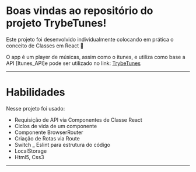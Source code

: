 
# Boas vindas ao repositório do projeto TrybeTunes!

Este projeto foi desenvolvido individualmente colocando em prática o conceito de Classes em React 🚀

O app é um player de músicas, assim como o itunes, e utiliza como base a API [Itunes_API]e pode ser utilizado no link: [TrybeTunes](https://app-receitas.netlify.app/)

---

# Habilidades

Nesse projeto foi usado:

  - Requisição de API via Componentes de Classe React
  - Ciclos de vida de um componente
  - Componente BrowserRouter
  - Criação de Rotas via Route
  - Switch 
  _ Eslint para estrutura do código
  - LocalStorage
  - Html5, Css3

---





